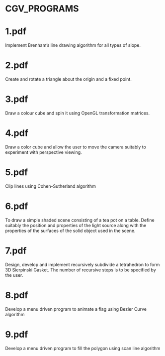 # CGV_PROGRAMS

# 1.pdf
Implement Brenham’s line drawing algorithm for all types of slope.

# 2.pdf
Create and rotate a triangle about the origin and a fixed point.

# 3.pdf
Draw a colour cube and spin it using OpenGL transformation matrices.

# 4.pdf
Draw a color cube and allow the user to move the camera suitably to experiment with perspective viewing.

# 5.pdf
Clip lines using Cohen-Sutherland algorithm

# 6.pdf
To draw a simple shaded scene consisting of a tea pot on a table. Define suitably the position and properties of the light source along with the properties of the surfaces of the solid object used in the scene.

# 7.pdf
Design, develop and implement recursively subdivide a tetrahedron to form 3D Sierpinski Gasket. The number of recursive steps is to be specified by the user.

# 8.pdf
Develop a menu driven program to animate a flag using Bezier Curve algorithm

# 9.pdf
Develop a menu driven program to fill the polygon using scan line algorithm
